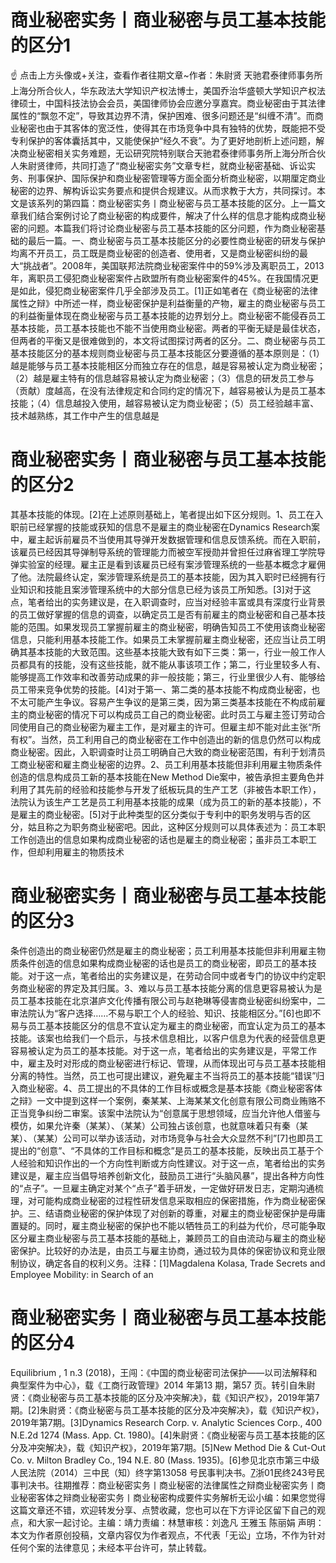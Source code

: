 # 商业秘密实务丨商业秘密与员工基本技能的区分1

☝ 点击上方头像或+关注，查看作者往期文章~作者：朱尉贤 天驰君泰律师事务所上海分所合伙人，华东政法大学知识产权法博士，美国乔治华盛顿大学知识产权法律硕士，中国科技法协会会员，美国律师协会应邀分享嘉宾。商业秘密由于其法律属性的“飘忽不定”，导致其边界不清，保护困难、很多问题还是“纠缠不清”。而商业秘密也由于其客体的宽泛性，使得其在市场竞争中具有独特的优势，既能把不受专利保护的客体囊括其中，又能使保护“经久不衰”。为了更好地剖析上述问题，解决商业秘密相关实务难题，无讼研究院特别联合天驰君泰律师事务所上海分所合伙人朱尉贤律师，共同打造了“商业秘密实务”文章专栏，就商业秘密基础、诉讼实务、刑事保护、国际保护和商业秘密管理等方面全面分析商业秘密，以期厘定商业秘密的边界、解构诉讼实务要点和提供合规建议。从而求教于大方，共同探讨。本文是该系列的第四篇：商业秘密实务丨商业秘密与员工基本技能的区分。上一篇文章我们结合案例讨论了商业秘密的构成要件，解决了什么样的信息才能构成商业秘密的问题。本篇我们将讨论商业秘密与员工基本技能的区分问题，作为商业秘密基础的最后一篇。一、商业秘密与员工基本技能区分的必要性商业秘密的研发与保护均离不开员工，员工既是商业秘密的创造者、使用者，又是商业秘密纠纷的最大“挑战者”。2008年，美国联邦法院商业秘密案件中的59%涉及离职员工，2013年，离职员工侵犯商业秘密案件占欧盟所有商业秘密案件的45%。在我国情况更是如此，侵犯商业秘密案件几乎全部涉及员工。[1]正如笔者在《商业秘密的法律属性之辩》中所述一样，商业秘密保护是利益衡量的产物，雇主的商业秘密与员工的利益衡量体现在商业秘密与员工基本技能的边界划分上。商业秘密不能侵吞员工基本技能，员工基本技能也不能不当使用商业秘密。两者的平衡无疑是最佳状态，但两者的平衡又是很难做到的，本文将试图探讨两者的区分。二、商业秘密与员工基本技能区分的基本规则商业秘密与员工基本技能区分要遵循的基本原则是：（1）越是能够与员工基本技能相区分而独立存在的信息，越是容易被认定为商业秘密；（2）越是雇主特有的信息越容易被认定为商业秘密；（3）信息的研发员工参与（贡献）度越高，在没有法律规定和合同约定的情况下，越容易被认为是员工基本技能；（4）信息越投入使用，越容易被认定为商业秘密；（5）员工经验越丰富、技术越熟练，其工作中产生的信息越是

# 商业秘密实务丨商业秘密与员工基本技能的区分2

其基本技能的体现。[2]在上述原则基础上，笔者提出如下区分规则。1、员工在入职前已经掌握的技能或获知的信息不是雇主的商业秘密在Dynamics Research案中，雇主起诉前雇员不当使用其导弹开发数据管理和信息反馈系统。而在入职前，该雇员已经因其导弹制导系统的管理能力而被空军授勋并曾担任过麻省理工学院导弹实验室的经理。雇主正是看到该雇员已经有案涉管理系统的一些基本概念才雇佣了他。法院最终认定，案涉管理系统是员工的基本技能，因为其入职时已经拥有行业知识和技能且案涉管理系统中的大部分信息已经为该员工所知悉。[3]对于这点，笔者给出的实务建议是，在入职调查时，应当对经验丰富或具有深度行业背景的员工做好掌握的信息的调查，以确定员工是否有前雇主的商业秘密和自己基本技能的范围。如果发现员工掌握前雇主的商业秘密，明确告知员工不使用该商业秘密信息，只能利用基本技能工作。如果员工未掌握前雇主商业秘密，还应当让员工明确其基本技能的大致范围。这些基本技能大致有如下三类：第一，行业一般工作人员都具有的技能，没有这些技能，就不能从事该项工作；第二，行业里较多人有、能够提高工作效率和改善劳动成果的非一般技能；第三，行业里很少人有、能够给员工带来竞争优势的技能。[4]对于第一、第二类的基本技能不构成商业秘密，也不太可能产生争议。容易产生争议的是第三类，因为第三类基本技能在不构成前雇主的商业秘密的情况下可以构成员工自己的商业秘密。此时员工与雇主签订劳动合同使用自己的商业秘密为雇主工作，是对雇主的许可。但雇主却不能对此主张“所有权”。当然，员工利用自己的商业秘密在工作中创造出的新的信息仍然可以构成商业秘密。因此，入职调查时让员工明确自己大致的商业秘密范围，有利于划清员工商业秘密和雇主商业秘密的边界。2、员工利用基本技能但非利用雇主物质条件创造的信息构成员工新的基本技能在New Method Die案中，被告承担主要角色并利用了其先前的经验和技能参与开发了纸板玩具的生产工艺（非被告本职工作），法院认为该生产工艺是员工利用基本技能的成果（成为员工的新的基本技能），不是雇主的商业秘密。[5]对于此种类型的区分类似于专利中的职务发明与否的区分，姑且称之为职务商业秘密吧。因此，这种区分规则可以具体表述为：员工本职工作创造出的信息如果构成商业秘密的话也是雇主的商业秘密；虽非员工本职工作，但却利用雇主的物质技术

# 商业秘密实务丨商业秘密与员工基本技能的区分3

条件创造出的商业秘密仍然是雇主的商业秘密；员工利用基本技能但非利用雇主物质条件创造的信息如果构成商业秘密的话也是员工的商业秘密，即员工的基本技能。对于这一点，笔者给出的实务建议是，在劳动合同中或者专门的协议中约定职务商业秘密的界定及其归属。3、难以与员工基本技能分离的信息更容易被认为是员工基本技能在北京湛庐文化传播有限公司与赵艳琳等侵害商业秘密纠纷案中，二审法院认为“客户选择……不易与职工个人的经验、知识、技能相区分。”[6]也即不易与员工基本技能区分的信息不宜认定为雇主的商业秘密，而宜认定为员工的基本技能。该案也给我们一个启示，与技术信息相比，以客户信息为代表的经营信息更容易被认定为员工的基本技能。对于这一点，笔者给出的实务建议是，平常工作中，雇主及时对形成的商业秘密进行标记、管理，从而体现出可与员工基本技能相分离的特性。当然，员工也可提出建议，避免雇主不当将员工的基本技能“错误”归入商业秘密。4、员工提出的不具体的工作目标或概念是基本技能《商业秘密客体之辩》一文中提到这样一个案例，秦某某、上海某某文化创意有限公司商业贿赂不正当竞争纠纷二审案。该案中法院认为“创意属于思想领域，应当允许他人借鉴与模仿，如果允许秦（某某）、（某某）公司独占该创意，也就意味着只有秦（某某）、（某某）公司可以举办该活动，对市场竞争与社会大众显然不利”[7]也即员工提出的“创意”、“不具体的工作目标和概念”是员工的基本技能，反映出员工基于个人经验和知识作出的一个方向性判断或方向性建议。对于这一点，笔者给出的实务建议是，雇主应当倡导培养创新文化，鼓励员工进行“头脑风暴”，提出各种方向性的“点子”。一旦雇主确定对某个“点子”着手研发，一定做好研发日志，定期沟通梳理，对可能构成商业秘密的过程性研发信息采取相应的保密措施，作为商业秘密保护。三、结语商业秘密的保护体现了对创新的尊重，对雇主的商业秘密保护是毋庸置疑的。同时，雇主商业秘密的保护也不能以牺牲员工的利益为代价，尽可能争取区分雇主商业秘密与员工基本技能的基础上，兼顾员工的自由流动与雇主的商业秘密保护。比较好的办法是，由员工与雇主协商，通过较为具体的保密协议和竞业限制协议，确定各自的权利义务。注释：[1]Magdalena Kolasa, Trade Secrets and Employee Mobility: in Search of an 

# 商业秘密实务丨商业秘密与员工基本技能的区分4

Equilibrium , 1 n.3 (2018)，王闯：《中国的商业秘密司法保护——以司法解释和典型案件为中心》，载《工商行政管理》2014 年第13 期，第57 页。转引自朱尉贤：《商业秘密与员工基本技能的区分及冲突解决》，载《知识产权》，2019年第7期。[2]朱尉贤：《商业秘密与员工基本技能的区分及冲突解决》，载《知识产权》，2019年第7期。[3]Dynamics Research Corp. v. Analytic Sciences Corp., 400 N.E.2d 1274 (Mass. App. Ct. 1980)。[4]朱尉贤：《商业秘密与员工基本技能的区分及冲突解决》，载《知识产权》，2019年第7期。[5]New Method Die & Cut-Out Co. v. Milton Bradley Co., 194 N.E. 80 (Mass. 1935)。[6]参见北京市第三中级人民法院（2014）三中民（知）终字第13058 号民事判决书。[7](2018)浙01民终243号民事判决书。往期推荐：商业秘密实务丨商业秘密的法律属性之辩商业秘密实务丨商业秘密客体之辩商业秘密实务丨商业秘密构成要件实务解析无讼小编：如果您觉得这篇文章还不错，欢迎转发分享、点赞收藏，您也可以在下方评论区留下自己的观点，和大家一起讨论。主编：靖力责编：林慧审核：刘逸凡 王雅玉 陈丽娟 声明：本文为作者原创投稿，文章内容仅为作者观点，不代表「无讼」立场，不作为针对任何个案的法律意见；未经本平台许可，禁止转载。

